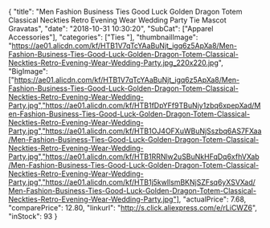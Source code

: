 {
	"title": "Men Fashion Business Ties Good Luck Golden Dragon Totem Classical Neckties Retro Evening Wear Wedding Party Tie Mascot Gravatas",
	"date": "2018-10-31 10:30:20",
	"SubCat": ["Apparel Accessories"],
	"categories": ["Ties "],
	"thumbnailImage": "https://ae01.alicdn.com/kf/HTB1V7qTcYAaBuNjt_igq6z5ApXa8/Men-Fashion-Business-Ties-Good-Luck-Golden-Dragon-Totem-Classical-Neckties-Retro-Evening-Wear-Wedding-Party.jpg_220x220.jpg",
	"BigImage": ["https://ae01.alicdn.com/kf/HTB1V7qTcYAaBuNjt_igq6z5ApXa8/Men-Fashion-Business-Ties-Good-Luck-Golden-Dragon-Totem-Classical-Neckties-Retro-Evening-Wear-Wedding-Party.jpg","https://ae01.alicdn.com/kf/HTB1fDpYFf9TBuNjy1zbq6xpepXad/Men-Fashion-Business-Ties-Good-Luck-Golden-Dragon-Totem-Classical-Neckties-Retro-Evening-Wear-Wedding-Party.jpg","https://ae01.alicdn.com/kf/HTB1OJ4OFXuWBuNjSszbq6AS7FXaa/Men-Fashion-Business-Ties-Good-Luck-Golden-Dragon-Totem-Classical-Neckties-Retro-Evening-Wear-Wedding-Party.jpg","https://ae01.alicdn.com/kf/HTB1RRNlw2uSBuNkHFqDq6xfhVXab/Men-Fashion-Business-Ties-Good-Luck-Golden-Dragon-Totem-Classical-Neckties-Retro-Evening-Wear-Wedding-Party.jpg","https://ae01.alicdn.com/kf/HTB1j5kwllsmBKNjSZFsq6yXSVXad/Men-Fashion-Business-Ties-Good-Luck-Golden-Dragon-Totem-Classical-Neckties-Retro-Evening-Wear-Wedding-Party.jpg"],
	"actualPrice": 7.68,
	"comparePrice": 12.80,
	"linkurl": "http://s.click.aliexpress.com/e/rLiCWZ6",
	"inStock": 93
}
